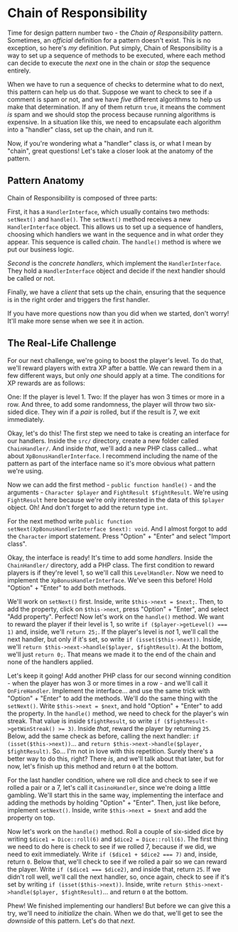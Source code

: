 # Chain of Responsibility

Time for design pattern number two - the *Chain of Responsibility* pattern.
Sometimes, an *official* definition for a pattern doesn't exist. This is no
exception, so here's *my* definition. Put simply, Chain of Responsibility is a
way to set up a sequence of methods to be executed, where each method can decide
to execute the *next* one in the chain or *stop* the sequence entirely.

When we have to run a sequence of checks to determine what to do next, this
pattern can help us do that. Suppose we want to check to see if a comment is
spam or not, and we have *five* different algorithms to help us make that
determination. If any of them return `true`, it means the comment *is* spam and
we should stop the process because running algorithms is expensive. In a
situation like this, we need to encapsulate each algorithm into a "handler"
class, set up the chain, and run it.

Now, if you're wondering what a "handler" class is, or what I mean by "chain",
great questions! Let's take a closer look at the anatomy of the pattern.

## Pattern Anatomy

Chain of Responsibility is composed of three parts:

First, it has a `HandlerInterface`, which usually contains two
methods: `setNext()` and `handle()`. The `setNext()` method receives a
new `HandlerInterface` object. This allows us to set up a sequence of handlers,
choosing which handlers we want in the sequence and in what order they appear.
This sequence is called *chain*. The `handle()` method is where we put our business logic.

*Second* is the *concrete handlers*, which implement the `HandlerInterface`.
They hold a `HandlerInterface` object and decide if the next handler should be
called or not.

Finally, we have a *client* that sets up the chain, ensuring that the sequence
is in the right order and triggers the first handler.

If you have more questions now than you did when we started, don't worry! It'll
make more sense when we see it in action.

## The Real-Life Challenge

For our next challenge, we're going to boost the player's level. To do that,
we'll reward players with extra XP after a battle. We
can reward them in a few different ways, but only *one* should apply at a time.
The conditions for XP rewards are as follows:

One: If the player is level 1.
Two: If the player has won 3 times or more in a row.
And three, to add some randomness, the player will throw two six-sided dice.
They win if a *pair* is rolled, but if the result is 7, we exit immediately.

Okay, let's do this! The first step we need to take is creating an interface
for our handlers. Inside the `src/` directory, create a new folder
called `ChainHandler/`. And inside *that*, we'll add a new PHP class called...
what about `XpBonusHandlerInterface`. I recommend including the name of the
pattern as part of the interface name so it's more obvious what pattern we're
using.

Now we can add the first method - `public function handle()` - and the
arguments - `Character $player` and `FightResult $fightResult`. We're
using `FightResult` here because we're only interested in the data of
this `$player` object. Oh! And don't forget to add the return type `int`.

For the next method
write `public function setNext(XpBonusHandlerInterface $next): void`. And I
almost forgot to add the `Character` import statement. Press "Option" + "Enter"
and select "Import class".

Okay, the interface is ready! It's time to add some *handlers*. Inside
the `ChainHandler/` directory, add a PHP class. The first condition to reward
players is if they're level 1, so we'll call this `LevelHandler`. Now we need to
implement the `XpBonusHandlerInterface`. We've seen this before! Hold "Option" + "Enter"
to add both methods.

We'll work on `setNext()` first. Inside, write `$this->next = $next;`. Then, to
add the property, click on `$this->next`, press "Option" + "Enter", and
select "Add property". Perfect! Now let's work on the `handle()` method. We want
to reward the player if their level is 1, so
write `if ($player->getLevel() === 1)` and, inside, we'll `return 25;`. If the
player's level is *not* 1, we'll call the next handler, but only if it's set, so
write `if (isset($this->next))`. Inside,
we'll `return $this->next->handle($player, $fightResult)`. At the bottom, we'll
just `return 0;`. That means we made it to the end of the chain and none of the
handlers applied.

Let's keep it going! Add another PHP class for our second winning condition -
when the player has won 3 or more times in a row - and we'll call
it `OnFireHandler`. Implement the interface... and use the same trick with
"Option" + "Enter" to add the methods. We'll do the same thing with
the `setNext()`. Write `$this->next = $next`, and hold "Option" + "Enter" to add
the property. In the `handle()` method, we need to check for the player's win
streak. That value is inside `$fightResult`, so
write `if ($fightResult->getWinStreak() >= 3)`. Inside *that*, reward the player
by returning `25`. Below, add the same check as before, calling the next
handler: `if (isset($this->next))`...
and `return $this->next->handle($player, $fightResult)`. So... I'm not in love
with this repetition. Surely there's a better way to do this, right? There *is*,
and we'll talk about that later, but for now, let's finish up this method and
return `0` at the bottom.

For the last handler condition, where we roll dice and check to see if we rolled
a pair or a 7, let's call it `CasinoHandler`, since we're doing a little
gambling. We'll start this in the same way, implementing the interface and
adding the methods by holding "Option" + "Enter". Then, just like before,
implement `setNext()`. Inside, write `$this->next = $next` and add the property
on top.

Now let's work on the `handle()` method. Roll a couple of six-sided dice by
writing `$dice1 = Dice::roll(6)` and `$dice2 = Dice::roll(6)`. The first thing
we need to do here is check to see if we rolled 7, because if we did, we need to
exit immediately. Write `if ($dice1 + $dice2 === 7)` and, inside, return `0`.
Below that, we'll check to see if we rolled a pair so we can reward the player.
Write `if ($dice1 === $dice2)`, and inside that, return `25`. If we didn't roll
well, we'll call the next handler, so, once again, check to see if it's set by
writing `if (isset($this->next))`. Inside,
write `return $this->next->handle($player, $fightResult)`... and return `0` at
the bottom.

Phew! We finished implementing our handlers! But before we can give this a try,
we'll need to *initialize* the chain. When we do that, we'll get to see the
*downside* of this pattern. Let's do that *next*.
